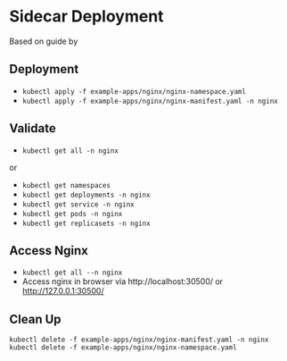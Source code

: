 # Sidecar Deployment

Based on guide by 

## Deployment

* ```kubectl apply -f example-apps/nginx/nginx-namespace.yaml```
* ```kubectl apply -f example-apps/nginx/nginx-manifest.yaml -n nginx```

## Validate

* ```kubectl get all -n nginx```

or

* ```kubectl get namespaces```             
* ```kubectl get deployments -n nginx```
* ```kubectl get service -n nginx```
* ```kubectl get pods -n nginx```
* ```kubectl get replicasets -n nginx```

## Access Nginx

* ```kubectl get all --n nginx ```
* Access nginx in browser via http://localhost:30500/ or http://127.0.0.1:30500/

## Clean Up

```kubectl delete -f example-apps/nginx/nginx-manifest.yaml -n nginx```
```kubectl delete -f example-apps/nginx/nginx-namespace.yaml```